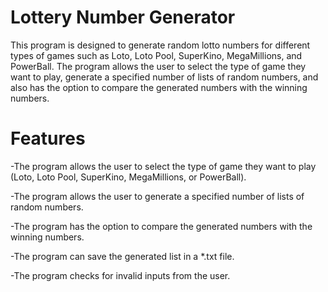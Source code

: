 # Lottery Number Generator

This program is designed to generate random lotto numbers for different types of games such as Loto, Loto Pool, SuperKino, MegaMillions, and PowerBall. The program allows the user to select the type of game they want to play, generate a specified number of lists of random numbers, and also has the option to compare the generated numbers with the winning numbers.

# Features
-The program allows the user to select the type of game they want to play (Loto, Loto Pool, SuperKino, MegaMillions, or PowerBall).

-The program allows the user to generate a specified number of lists of random numbers.

-The program has the option to compare the generated numbers with the winning numbers.

-The program can save the generated list in a *.txt file.

-The program checks for invalid inputs from the user.
